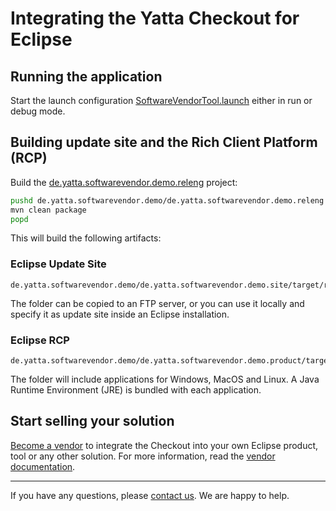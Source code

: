 # Integrating the Yatta Checkout for Eclipse

## Running the application

Start the launch configuration [SoftwareVendorTool.launch](de.yatta.softwarevendor.demo\de.yatta.softwarevendor.demo.client\SoftwareVendorTool.launch) either in run or debug mode.

## Building update site and the Rich Client Platform (RCP)

Build the [de.yatta.softwarevendor.demo.releng](de.yatta.softwarevendor.demo/de.yatta.softwarevendor.demo.releng) project:
```bash
pushd de.yatta.softwarevendor.demo/de.yatta.softwarevendor.demo.releng
mvn clean package
popd
```
This will build the following artifacts:

### Eclipse Update Site
```
de.yatta.softwarevendor.demo/de.yatta.softwarevendor.demo.site/target/repository/
```
The folder can be copied to an FTP server, or you can use it locally and specify it as update site inside an Eclipse installation.

### Eclipse RCP
```
de.yatta.softwarevendor.demo/de.yatta.softwarevendor.demo.product/target/products/
```
The folder will include applications for Windows, MacOS and Linux. A Java Runtime Environment (JRE) is bundled with each application.

## Start selling your solution
[Become a vendor](https://www.yatta.de/portal) to integrate the Checkout into your own Eclipse product, tool or any other solution. For more information, read the [vendor documentation](https://www.yatta.de/docs).

---
If you have any questions, please [contact us](mailto:contact@yatta.de). We are happy to help.
